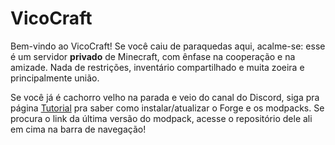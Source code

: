 # VicoCraft

Bem-vindo ao VicoCraft! Se você caiu de paraquedas aqui, acalme-se: esse é um servidor **privado** de Minecraft, com ênfase na cooperação e na amizade. Nada de restrições, inventário compartilhado e muita zoeira e principalmente união.

Se você já é cachorro velho na parada e veio do canal do Discord, siga pra página [Tutorial](tutorial.md) pra saber como instalar/atualizar o Forge e os modpacks. Se procura o link da última versão do modpack, acesse o repositório dele ali em cima na barra de navegação!